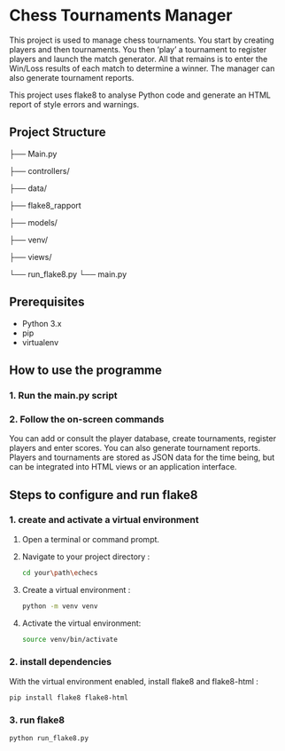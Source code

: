 # Chess Tournaments Manager

This project is used to manage chess tournaments.
You start by creating players and then tournaments. 
You then ‘play’ a tournament to register players and launch the match generator. 
All that remains is to enter the Win/Loss results of each match to determine a winner. 
The manager can also generate tournament reports.

This project uses flake8 to analyse Python code and generate an HTML report of style errors and warnings.


## Project Structure


├── Main.py

├── controllers/

├── data/

├── flake8_rapport

├── models/

├── venv/

├── views/

└── run_flake8.py
└── main.py


## Prerequisites

- Python 3.x
- pip
- virtualenv

## How to use the programme
### 1. Run the main.py script
### 2. Follow the on-screen commands

You can add or consult the player database, create tournaments, register players and enter scores. You can also generate tournament reports. 
Players and tournaments are stored as JSON data for the time being, but can be integrated into HTML views or an application interface.


## Steps to configure and run flake8

### 1. create and activate a virtual environment

1. Open a terminal or command prompt.
2. Navigate to your project directory :

    ```bash
    cd your\path\echecs
    ```

3. Create a virtual environment :

    ```bash
    python -m venv venv
    ```

4. Activate the virtual environment:

    ```bash
    source venv/bin/activate
    ```

### 2. install dependencies

With the virtual environment enabled, install flake8 and flake8-html :

    
    pip install flake8 flake8-html
    

### 3. run flake8

    
    python run_flake8.py
    

